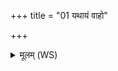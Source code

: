 +++
title = "01 यथायं वाहो"

+++
<details><summary>मूलम् (WS)</summary>

यथायं वाहो अश्विना समैति सं च वर्तते ।  
एवा मामभि ते मनः समैतु सं च वर्तताम् ॥ १ ॥
</details>